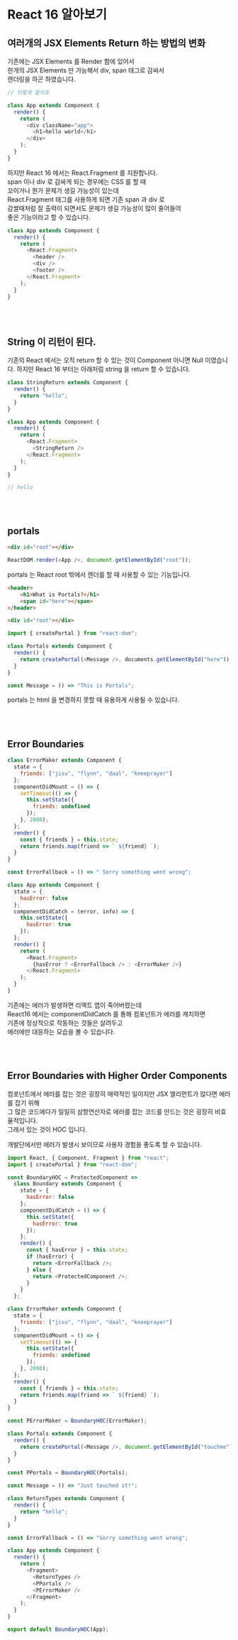 # React 16 알아보기

## 여러개의 JSX Elements Return 하는 방법의 변화

기존에는 JSX Elements 를 Render 함에 있어서<br/>
한개의 JSX Elements 만 가능해서 div, span 태그로 감싸서<br/>
렌더링을 하곤 하였습니다.<br/>

```js
// 이렇게 말이죠

class App extends Component {
  render() {
    return (
      <div className="app">
        <h1>hello world</h1>
      </div>
    );
  }
}
```

하지만 React 16 에서는 React.Fragment 를 지원합니다.<br/>
span 이나 div 로 감싸게 되는 경우에는 CSS 를 할 때<br/>
꼬이거나 뭔가 문제가 생길 가능성이 있는데<br/>
React.Fragment 태그를 사용하게 되면 기존 span 과 div 로<br/>
감쌀때처럼 잘 출력이 되면서도 문제가 생길 가능성이 많이 줄어들어<br/>
좋은 기능이라고 할 수 있습니다.<br/>

```js
class App extends Component {
  render() {
    return (
      <React.Fragment>
        <header />
        <div />
        <footer />
      </React.Fragment>
    );
  }
}
```

<br/>
<br/>

## String 이 리턴이 된다.

기존의 React 에서는 오직 return 할 수 있는 것이 Component 아니면 Null 이였습니다.
하지만 React 16 부터는 아래처럼 string 을 return 할 수 있습니다.

```js
class StringReturn extends Component {
  render() {
    return "hello";
  }
}

class App extends Component {
  render() {
    return (
      <React.Fragment>
        <StringReturn />
      </React.Fragment>
    );
  }
}

// hello
```

<br/>
<br/>

## portals

```html
<div id="root"></div>
```

```js
ReactDOM.render(<App />, document.getElementById("root"));
```

portals 는 React root 밖에서 렌더를 할 때 사용할 수 있는 기능입니다.

```html
<header>
    <h1>What is Portals?</h1>
    <span id="here"></span>
</header>

<div id="root"></div>
```

```js
import { createPortal } from "react-dom";

class Portals extends Component {
  render() {
    return createPortal(<Message />, documents.getElementById("here"));
  }
}

const Message = () => "This is Portals";
```

portals 는 html 을 변경하지 못할 때 유용하게 사용될 수 있습니다.

<br/>
<br/>

## Error Boundaries

```js
class ErrorMaker extends Component {
  state = {
    friends: ["jisu", "flynn", "daal", "kneeprayer"]
  };
  componentDidMount = () => {
    setTimeout(() => {
      this.setState({
        friends: undefined
      });
    }, 2000);
  };
  render() {
    const { friends } = this.state;
    return friends.map(friend => ` ${friend} `);
  }
}

const ErrorFallback = () => " Sorry something went wrong";

class App extends Component {
  state = {
    hasError: false
  };
  componentDidCatch = (error, info) => {
    this.setState({
      hasError: true
    });
  };
  render() {
    return (
      <React.Fragment>
        {hasError ? <ErrorFallback /> : <ErrorMaker />}
      </React.Fragment>
    );
  }
}
```

기존에는 에러가 발생하면 리액트 앱이 죽어버렸는데<br/>
React16 에서는 componentDidCatch 를 통해 컴포넌트가 에러를 캐치하면<br/>
기존에 정상적으로 작동하는 것들은 살려두고<br/>
에러에만 대응하는 모습을 볼 수 있습니다.<br/>

<br/>
<br/>

## Error Boundaries with Higher Order Components

컴포넌트에서 에러를 잡는 것은 굉장히 매력적인 일이지만 JSX 엘리먼트가 많다면 에러를 잡기 위해<br/>
그 많은 코드에다가 일일히 삼항연산자로 에러를 잡는 코드를 만드는 것은 굉장히 비효율적입니다.<br/>
그래서 있는 것이 HOC 입니다.<br/>

개발단에서만 에러가 발생시 보이므로 사용자 경험을 좋도록 할 수 있습니다.<br/>

```js
import React, { Component, Fragment } from "react";
import { createPortal } from "react-dom";

const BoundaryHOC = ProtectedComponent =>
  class Boundary extends Component {
    state = {
      hasError: false
    };
    componentDidCatch = () => {
      this.setState({
        hasError: true
      });
    };
    render() {
      const { hasError } = this.state;
      if (hasError) {
        return <ErrorFallback />;
      } else {
        return <ProtectedComponent />;
      }
    }
  };

class ErrorMaker extends Component {
  state = {
    friends: ["jisu", "flynn", "daal", "kneeprayer"]
  };
  componentDidMount = () => {
    setTimeout(() => {
      this.setState({
        friends: undefined
      });
    }, 2000);
  };
  render() {
    const { friends } = this.state;
    return friends.map(friend => ` ${friend} `);
  }
}

const PErrorMaker = BoundaryHOC(ErrorMaker);

class Portals extends Component {
  render() {
    return createPortal(<Message />, document.getElementById("touchme"));
  }
}

const PPortals = BoundaryHOC(Portals);

const Message = () => "Just touched it!";

class ReturnTypes extends Component {
  render() {
    return "hello";
  }
}

const ErrorFallback = () => "Sorry something went wrong";

class App extends Component {
  render() {
    return (
      <Fragment>
        <ReturnTypes />
        <PPortals />
        <PErrorMaker />
      </Fragment>
    );
  }
}

export default BoundaryHOC(App);
```

